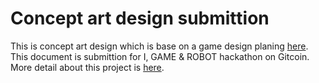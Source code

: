 # Concept art design submittion

This is concept art design which is base on a game design planing [here](../GameDesignSubmittion/). This document is submittion for I, GAME & ROBOT hackathon on Gitcoin. More detail about this project is [here](../../README.md).
